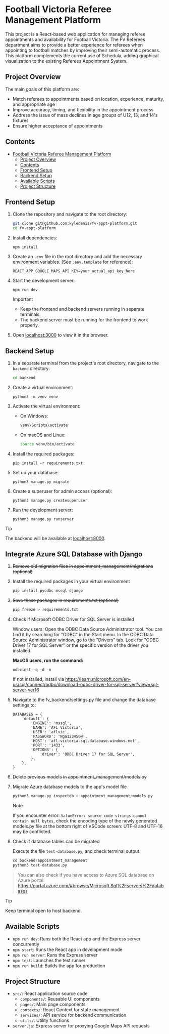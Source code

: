 # Football Victoria Referee Management Platform

This project is a React-based web application for managing referee appointments and availability for Football Victoria. The FV Referees department aims to provide a better experience for referees when appointing to football matches by improving their semi-automatic process. This platform complements the current use of Schedula, adding graphical visualization to the existing Referees Appointment System.

## Project Overview

The main goals of this platform are:

- Match referees to appointments based on location, experience, maturity, and appropriate age
- Improve accuracy, timing, and flexibility in the appointment process
- Address the issue of mass declines in age groups of U12, 13, and 14's fixtures
- Ensure higher acceptance of appointments

## Contents

- [Football Victoria Referee Management Platform](#football-victoria-referee-management-platform)
  - [Project Overview](#project-overview)
  - [Contents](#contents)
  - [Frontend Setup](#frontend-setup)
  - [Backend Setup](#backend-setup)
  - [Available Scripts](#available-scripts)
  - [Project Structure](#project-structure)

## Frontend Setup

1. Clone the repository and navigate to the root directory:

    ```bash
    git clone git@github.com:kyledenis/fv-appt-platform.git
    cd fv-appt-platform
    ```

2. Install dependencies:

    ```npm
    npm install
    ```

3. Create an `.env` file in the root directory and add the necessary environment variables. (See `.env.template` for reference):

   ```plaintext
   REACT_APP_GOOGLE_MAPS_API_KEY=your_actual_api_key_here
   ```

4. Start the development server:

    ```npm
    npm run dev
    ```

    > [!IMPORTANT]
    > - Keep the frontend and backend servers running in separate terminals.
    > - The backend server must be running for the frontend to work properly.

5. Open [localhost:3000](http://localhost:3000) to view it in the browser.

## Backend Setup

1. In a separate terminal from the project's root directory, navigate to the `backend` directory:

    ```bash
    cd backend
    ```

2. Create a virtual environment:

    ```python3
    python3 -m venv venv
    ```

3. Activate the virtual environment:
    - On Windows:

        ```cmd
        venv\Scripts\activate
        ```

    - On macOS and Linux:

        ```bash
        source venv/bin/activate
        ```

4. Install the required packages:

    ```pip
    pip install -r requirements.txt
    ```

5. Set up your database:

    ```python3
    python3 manage.py migrate
    ```

6. Create a superuser for admin access (optional):

    ```python3
    python3 manage.py createsuperuser
    ```

7. Run the development server:

    ```python3
    python3 manage.py runserver
    ```

> [!TIP]
The backend will be available at [localhost:8000](http://localhost:8000).

## Integrate Azure SQL Database with Django

1. ~~Remove old migration files in appointment_management/migrations (optional)~~

2. Install the required packages in your virtual environment

    ```python
    pip install pyodbc mssql-django
    ```

3. ~~Save these packages in requirements.txt (optional)~~

    ```python
    pip freeze > requirements.txt
    ```

4. Check if Microsoft ODBC Driver for SQL Server is installed

    Window users:
    Open the ODBC Data Source Administrator tool. You can find it by searching for "ODBC" in the Start menu.
    In the ODBC Data Source Administrator window, go to the "Drivers" tab.
    Look for "ODBC Driver 17 for SQL Server" or the specific version of the driver you installed.

    **MacOS users, run the command:**

    ```odbc
    odbcinst -q -d -n
    ```

    If not installed, install via <https://learn.microsoft.com/en-us/sql/connect/odbc/download-odbc-driver-for-sql-server?view=sql-server-ver16>

5. Navigate to the fv_backend/settings.py file and change the database settings to:

    ```
    DATABASES = {
        'default': {
            'ENGINE': 'mssql',
            'NAME': 'AFL Victoria',
            'USER': 'aflvic',
            'PASSWORD': 'Nga123456@',
            'HOST': 'afl-victoria-sql.database.windows.net',
            'PORT': '1433',
            'OPTIONS': {
                'driver': 'ODBC Driver 17 for SQL Server',
            },
        },
    }
    ```

6. ~~Delete previous models in appointment_management/models.py~~

7. Migrate Azure database models to the app's model file

    ```python
    python3 manage.py inspectdb > appointment_management/models.py
    ```

    > [!NOTE]
    > If you encounter error: `ValueError: source code strings cannot contain null bytes`, check the encoding type of the newly generated models.py file at the bottom right of VSCode screen: UTF-8 and UTF-16 may be conflicted.

8. Check if database tables can be migrated

    Execute the file `test-database.py`, and check terminal output.

    ```python
    cd backend/appointment_management
    python3 test-database.py
    ```

> You can also check if you have access to Azure SQL database on Azure portal: <https://portal.azure.com/#browse/Microsoft.Sql%2Fservers%2Fdatabases>

> [!TIP]
> Keep terminal open to host backend.

## Available Scripts

- `npm run dev`: Runs both the React app and the Express server concurrently
- `npm start`: Runs the React app in development mode
- `npm run server`: Runs the Express server
- `npm test`: Launches the test runner
- `npm run build`: Builds the app for production

## Project Structure

- `src/`: React application source code
  - `components/`: Reusable UI components
  - `pages/`: Main page components
  - `contexts/`: React Context for state management
  - `services/`: API service for backend communication
  - `utils/`: Utility functions
- `server.js`: Express server for proxying Google Maps API requests
